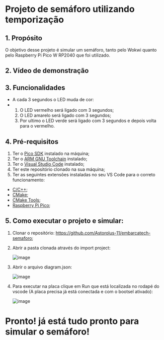 # Projeto de semáforo utilizando temporização

## 1. Propósito
O objetivo desse projeto é simular um semáforo, tanto pelo Wokwi quanto pelo Raspberry Pi Pico W RP2040 que foi utilizado.


## 2. Vídeo de demonstração


## 3. Funcionalidades
- A cada 3 segundos o LED muda de cor:
- 1. O LED vermelho será ligado com 3 segundos;
  2. O LED amarelo será ligado com 3 segundos;
  3. Por ultimo o LED verde será ligado com 3 segundos e depois volta para o vermelho.


## 4. Pré-requisitos
1. Ter o [Pico SDK](https://github.com/raspberrypi/pico-sdk) instalado na máquina;
2. Ter o [ARM GNU Toolchain](https://developer.arm.com/Tools%20and%20Software/GNU%20Toolchain) instalado;
3. Ter o [Visual Studio Code](https://code.visualstudio.com/download) instalado;
4. Ter este repositório clonado na sua máquina;
5. Ter as seguintes extensões instaladas no seu VS Code para o correto funcionamento:
- [C/C++](https://marketplace.visualstudio.com/items?itemName=ms-vscode.cpptools);
- [CMake](https://marketplace.visualstudio.com/items?itemName=twxs.cmake);
- [CMake Tools](https://marketplace.visualstudio.com/items?itemName=ms-vscode.cmake-tools);
- [Raspberry Pi Pico](https://marketplace.visualstudio.com/items?itemName=raspberry-pi.raspberry-pi-pico);

##  5. Como executar o projeto e simular:
1. Clonar o repositório: https://github.com/Astorolus-11/embarcatech-semaforo;
2. Abrir a pasta clonada através do import project:

   ![image](https://github.com/user-attachments/assets/9ea528e1-0253-4cf8-b6c6-8532be0fc1b4)

3. Abrir o arquivo diagram.json:

   ![image](https://github.com/user-attachments/assets/028cb510-04e5-4d61-9484-523f9c3b5579)

4. Para executar na placa clique em Run que está localizada no rodapé do vscode (A placa precisa já está conectada e com o bootsel ativado):

   ![image](https://github.com/user-attachments/assets/36b14dce-1309-4f0c-a7f3-3cd7edb2b336)

  # Pronto! já está tudo pronto para simular o semáforo!



